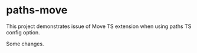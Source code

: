 # paths-move
This project demonstrates issue of Move TS extension when using paths TS config option.

Some changes.

